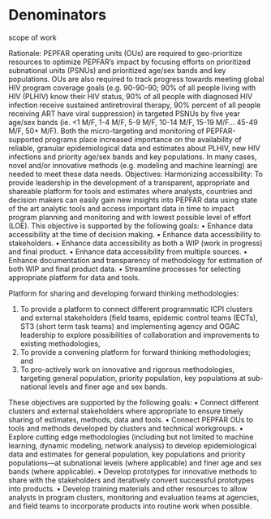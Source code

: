 # Denominators

scope of work

Rationale: 
PEPFAR operating units (OUs) are required to geo-prioritize resources to optimize PEPFAR’s impact by focusing efforts on prioritized subnational units (PSNUs) and prioritized age/sex bands and key populations. OUs are also required to track progress towards meeting global HIV program coverage goals (e.g. 90-90-90; 90% of all people living with HIV (PLHIV) know their HIV status, 90% of all people with diagnosed HIV infection receive sustained antiretroviral therapy, 90% percent of all people receiving ART have viral suppression) in targeted PSNUs by five year age/sex bands (ie. <1 M/F, 1-4 M/F, 5-9 M/F, 10-14 M/F, 15-19 M/F… 45-49 M/F, 50+ M/F). Both the micro-targeting and monitoring of PEPFAR-supported programs place increased importance on the availability of reliable, granular epidemiological data and estimates about PLHIV, new HIV infections and priority age/sex bands and key populations. In many cases, novel and/or innovative methods (e.g. modeling and machine learning) are needed to meet these data needs. 
Objectives: 
Harmonizing accessibility: 
To provide leadership in the development of a transparent, appropriate and shareable platform for tools and estimates where analysts, countries and decision makers can easily gain new insights into PEPFAR data using state of the art analytic tools and access important data in time to impact program planning and monitoring and with lowest possible level of effort (LOE). This objective is supported by the following goals:
•	Enhance data accessibility at the time of decision making.
•	Enhance data accessibility to stakeholders.
•	Enhance data accessibility as both a WIP (work in progress) and final product.
•	Enhance data accessibility from multiple sources.
•	Enhance documentation and transparency of methodology for estimation of both WIP and final product data.
•	Streamline processes for selecting appropriate platform for data and tools.

Platform for sharing and developing forward thinking methodologies:
1.	To provide a platform to connect different programmatic ICPI clusters and external stakeholders (field teams, epidemic control teams (ECTs), ST3 (short term task teams) and implementing agency and OGAC leadership to explore possibilities of collaboration and improvements to existing methodologies,  
2.	To provide a convening platform for forward thinking methodologies; and 
3.	To pro-actively work on innovative and rigorous methodologies, targeting general population, priority population, key populations at sub-national levels and finer age and sex bands. 

These objectives are supported by the following goals:
•	Connect different clusters and external stakeholders where appropriate to ensure timely sharing of estimates, methods, data and tools. 
•	Connect PEPFAR OUs to tools and methods developed by clusters and technical workgroups.
•	Explore cutting edge methodologies (including but not limited to machine learning, dynamic modeling, network analysis) to develop epidemiological data and estimates for general population, key populations and priority populations—at subnational levels (where applicable) and finer age and sex bands (where applicable).
•	Develop prototypes for innovative methods to share with the stakeholders and iteratively convert successful prototypes into products.
•	Develop training materials and other resources to allow analysts in program clusters, monitoring and evaluation teams at agencies, and field teams to incorporate products into routine work when possible.

